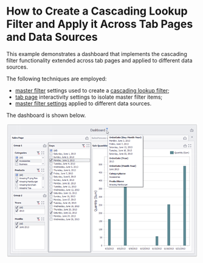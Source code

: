 # How to Create a Cascading Lookup Filter and Apply it Across Tab Pages and Data Sources

This example demonstrates a dashboard that implements the cascading filter functionality extended across tab pages and applied to different data sources.

The following techniques are employed:

* [master filter](https://docs.devexpress.com/Dashboard/15702/creating-dashboards/creating-dashboards-in-the-winforms-designer/interactivity/master-filtering) settings used to create a [cascading lookup filter](https://docs.devexpress.com/Dashboard/400444/creating-dashboards/creating-dashboards-in-the-winforms-designer/interactivity/cascading-lookup);
* [tab page](https://docs.devexpress.com/Dashboard/400237/creating-dashboards/creating-dashboards-in-the-winforms-designer/designing-dashboard-items/tab-container) interactivity settings to isolate master filter items;
* [master filter settings](https://docs.devexpress.com/Dashboard/15702/creating-dashboards/creating-dashboards-in-the-winforms-designer/interactivity/master-filtering#master-filter-settings) applied to different data sources.

The dashboard is shown below.

![](images/cascading-lookup-filter-dashboard.png)
